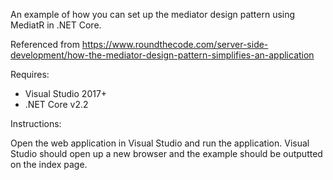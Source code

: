 An example of how you can set up the mediator design pattern using MediatR in .NET Core. 

Referenced from https://www.roundthecode.com/server-side-development/how-the-mediator-design-pattern-simplifies-an-application

Requires:

- Visual Studio 2017+
- .NET Core v2.2

Instructions:

Open the web application in Visual Studio and run the application. Visual Studio should open up a new browser and the example should be outputted on the index page.
